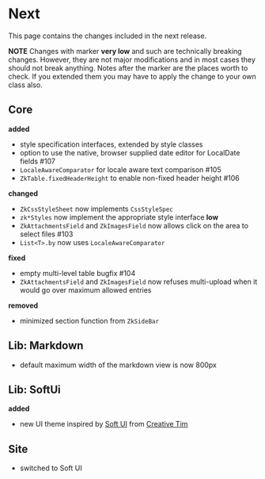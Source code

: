 # Next

This page contains the changes included in the next release.

**NOTE** Changes with marker **very low** and such are technically breaking changes. However, they are
not major modifications and in most cases they should not break anything. Notes after the marker
are the places worth to check. If you extended them you may have to apply the change to your own class also.

## Core

**added**

- style specification interfaces, extended by style classes
- option to use the native, browser supplied date editor for LocalDate fields #107
- `LocaleAwareComparator` for locale aware text comparison #105
- `ZkTable.fixedHeaderHeight` to enable non-fixed header height #106

**changed**

- `ZkCssStyleSheet` now implements `CssStyleSpec`
- `zk*Styles` now implement the appropriate style interface **low**
- `ZkAttachmentsField` and `ZkImagesField` now allows click on the area to select files #103
- `List<T>.by` now uses `LocaleAwareComparator`

**fixed**

- empty multi-level table bugfix #104
- `ZkAttachmentsField` and `ZkImagesField` now refuses multi-upload when it would go over maximum allowed entries

**removed**

- minimized section function from `ZkSideBar`

## Lib: Markdown

- default maximum width of the markdown view is now 800px

## Lib: SoftUi

**added**

- new UI theme inspired by [Soft UI](https://www.creative-tim.com/product/soft-ui-dashboard-react) from [Creative Tim](https://www.creative-tim.com/)

## Site

- switched to Soft UI